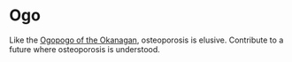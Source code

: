 # Ogo
Like the [Ogopogo of the Okanagan](https://youtu.be/AbKw44AmHbY), osteoporosis is elusive. 
Contribute to a future where osteoporosis is understood.
